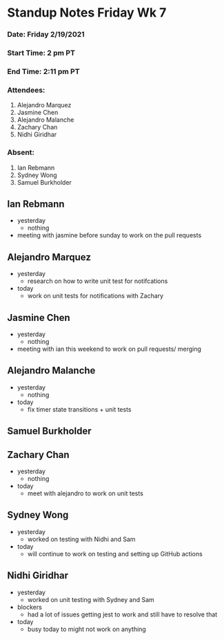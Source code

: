 # Standup Notes Friday Wk 7

### Date: Friday 2/19/2021
### Start Time: 2 pm PT
### End Time: 2:11 pm PT
### Attendees:
1. Alejandro Marquez
2. Jasmine Chen
3. Alejandro Malanche
4. Zachary Chan
5. Nidhi Giridhar

### Absent:
1. Ian Rebmann 
2. Sydney Wong 
3. Samuel Burkholder

## Ian Rebmann
- yesterday
  - nothing 
- meeting with jasmine before sunday to work on the pull requests 

## Alejandro Marquez
- yesterday
  - research on how to write unit test for notifcations 
- today
  - work on unit tests for notifications with Zachary 

## Jasmine Chen
- yesterday
  - nothing 
- meeting with ian this weekend to work on pull requests/ merging 

## Alejandro Malanche
- yesterday
  - nothing
- today
  - fix timer state transitions + unit tests

## Samuel Burkholder


## Zachary Chan
- yesterday
  - nothing
- today
  - meet with alejandro to work on unit tests

## Sydney Wong
- yesterday
  - worked on testing with Nidhi and Sam
- today
  - will continue to work on testing and setting up GitHub actions 

## Nidhi Giridhar 
- yesterday 
  - worked on unit testing with Sydney and Sam 
- blockers
  - had a lot of issues getting jest to work and still have to resolve that 
- today
  - busy today to might not work on anything 
